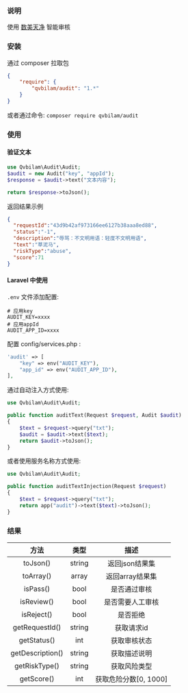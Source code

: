### 说明
使用 [数美天净](https://help.ishumei.com/) 智能审核

### 安装
通过 composer 拉取包
```json
{
    "require": {
        "qvbilam/audit": "1.*"
    }
}
```
或者通过命令: `composer require qvbilam/audit`

### 使用
#### 验证文本
```php
use Qvbilam\Audit\Audit;
$audit = new Audit("key", "appId");
$response = $audit->text("文本内容");

return $response->toJson(); 
```
返回结果示例
```json
{
  "requestId":"43d9b42af973166ee6127b38aaa8ed88",
  "status":"-1",
  "description":"辱骂：不文明用语：轻度不文明用语",
  "text":"草泥马",
  "riskType":"abuse",
  "score":71
}
```



#### Laravel 中使用
`.env` 文件添加配置:
```shell
# 应用key
AUDIT_KEY=xxxx
# 应用appId
AUDIT_APP_ID=xxxx
```

配置 config/services.php :
```PHP
'audit' => [
    "key" => env("AUDIT_KEY"),
    "app_id" => env("AUDIT_APP_ID"),
],
```

通过自动注入方式使用:
```php
use Qvbilam\Audit\Audit;

public function auditText(Request $request, Audit $audit)
{
    $text = $request->query("txt");
    $audit = $audit->text($text);
    return $audit->toJson();
}
```

或者使用服务名称方式使用:
```php
use Qvbilam\Audit\Audit;

public function auditTextInjection(Request $request)
{
    $text = $request->query("txt");
    return app("audit")->text($text)->toJson();
}
```



### 结果
|       方法       |  类型  |         描述          |
| :--------------: | :----: | :-------------------: |
|     toJson()     | string |    返回json结果集     |
|    toArray()     | array  |    返回array结果集    |
|     isPass()     |  bool  |     是否通过审核      |
|    isReview()    |  bool  |   是否需要人工审核    |
|    isReject()    |  bool  |       是否拒绝        |
|  getRequestId()  | string |      获取请求id       |
|   getStatus()    |  int   |     获取审核状态      |
| getDescription() | string |     获取描述说明      |
|  getRiskType()   | string |     获取风险类型      |
|    getScore()    |  int   | 获取危险分数[0, 1000] |


